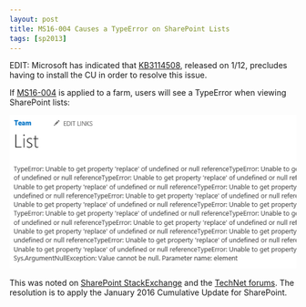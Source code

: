 ```yaml
---
layout: post
title: MS16-004 Causes a TypeError on SharePoint Lists
tags: [sp2013]
---
```


EDIT: Microsoft has indicated that [KB3114508](https://www.microsoft.com/en-us/download/details.aspx?id=50667), released on 1/12, precludes having to install the CU in order to resolve this issue.

If [MS16-004](https://support.microsoft.com/en-us/kb/3114503) is applied to a farm, users will see a TypeError when viewing SharePoint lists:

![MS16004List](/assets/images/2016/01/MS16004List.png)

This was noted on [SharePoint StackExchange](http://sharepoint.stackexchange.com/questions/167034/sharepoint-2013-jan-2016-updates) and the [TechNet forums](https://social.technet.microsoft.com/Forums/sharepoint/en-US/14788a0e-5acd-4d1f-8de4-a9250f149fe6/error-typeerror-unable-to-get-property-replace-of-undefined-or-null-reference). The resolution is to apply the January 2016 Cumulative Update for SharePoint.